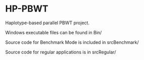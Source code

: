 # HP-PBWT
Haplotype-based parallel PBWT project.

Windows executable files can be found in Bin/ 

Source code for Benchmark Mode is included in srcBenchmark/

Source code for regular applications is in srcRegular/

